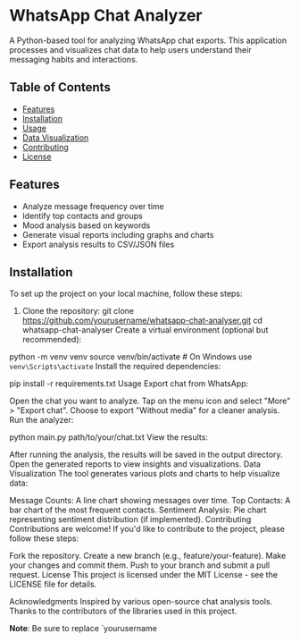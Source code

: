 # WhatsApp Chat Analyzer

A Python-based tool for analyzing WhatsApp chat exports. This application processes and visualizes chat data to help users understand their messaging habits and interactions.

## Table of Contents

- [Features](#features)
- [Installation](#installation)
- [Usage](#usage)
- [Data Visualization](#data-visualization)
- [Contributing](#contributing)
- [License](#license)

## Features

- Analyze message frequency over time
- Identify top contacts and groups
- Mood analysis based on keywords
- Generate visual reports including graphs and charts
- Export analysis results to CSV/JSON files

## Installation

To set up the project on your local machine, follow these steps:

1. Clone the repository:
   git clone https://github.com/yourusername/whatsapp-chat-analyser.git
   cd whatsapp-chat-analyser
Create a virtual environment (optional but recommended):


python -m venv venv
source venv/bin/activate   # On Windows use `venv\Scripts\activate`
Install the required dependencies:


pip install -r requirements.txt
Usage
Export chat from WhatsApp:

Open the chat you want to analyze.
Tap on the menu icon and select "More" > "Export chat".
Choose to export "Without media" for a cleaner analysis.
Run the analyzer:


python main.py path/to/your/chat.txt
View the results:

After running the analysis, the results will be saved in the output directory.
Open the generated reports to view insights and visualizations.
Data Visualization
The tool generates various plots and charts to help visualize data:

Message Counts: A line chart showing messages over time.
Top Contacts: A bar chart of the most frequent contacts.
Sentiment Analysis: Pie chart representing sentiment distribution (if implemented).
Contributing
Contributions are welcome! If you'd like to contribute to the project, please follow these steps:

Fork the repository.
Create a new branch (e.g., feature/your-feature).
Make your changes and commit them.
Push to your branch and submit a pull request.
License
This project is licensed under the MIT License - see the LICENSE file for details.

Acknowledgments
Inspired by various open-source chat analysis tools.
Thanks to the contributors of the libraries used in this project.

**Note**: Be sure to replace `yourusername
